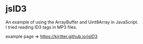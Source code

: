 jsID3
=====
An example of using the ArrayBuffer and Uint8Array in JavaScript.  
I tried reading ID3 tags in MP3 files.

example page => https://kiritter.github.io/jsID3
